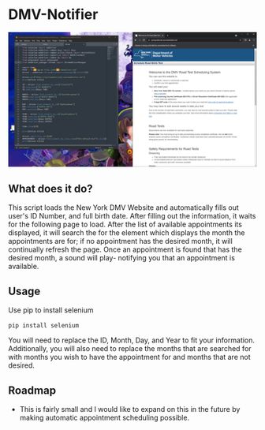# DMV-Notifier

![alt text](https://github.com/francosae/DMV-Checker/blob/main/webpage.PNG)


## What does it do?

This script loads the New York DMV Website and automatically fills out user's ID Number, and full birth date. After filling out the information, it waits for the following page to load. After the list of available appointments its displayed, it will search the for the element which displays the month the appointments are for; if no appointment has the desired month, it will continually refresh the page. Once an appointment is found that has the desired month, a sound will play- notifying you that an appointment is available. 


## Usage
Use pip to install selenium
```
pip install selenium
```

You will need to replace the ID, Month, Day, and Year to fit your information. Additionally, you will also need to replace the months that are searched for with months you wish to have the appointment for and months that are not desired.

## Roadmap

- This is fairly small and I would like to expand on this in the future by making automatic appointment scheduling possible.
